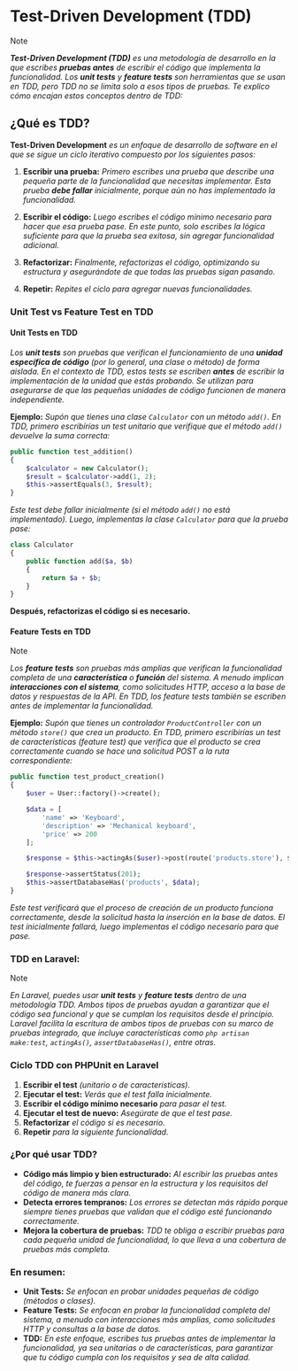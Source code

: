 <!-- Autor: Joker Batman Perez Morales -->
<!-- GitHub: https://github.com/D4nitrix13 -->
<!-- Gitlab: https://gitlab.com/D4nitrix13 -->
<!-- Correo electrónico: Jokerperezdev@proton.me -->

# **Test-Driven Development (TDD)**

> [!NOTE]
> ***Test-Driven Development (TDD)** es una metodología de desarrollo en la que escribes **pruebas antes** de escribir el código que implementa la funcionalidad. Los **unit tests** y **feature tests** son herramientas que se usan en TDD, pero TDD no se limita solo a esos tipos de pruebas. Te explico cómo encajan estos conceptos dentro de TDD:*

## **¿Qué es TDD?**

**Test-Driven Development** *es un enfoque de desarrollo de software en el que se sigue un ciclo iterativo compuesto por los siguientes pasos:*

1. **Escribir una prueba:** *Primero escribes una prueba que describe una pequeña parte de la funcionalidad que necesitas implementar. Esta prueba **debe fallar** inicialmente, porque aún no has implementado la funcionalidad.*

2. **Escribir el código:** *Luego escribes el código mínimo necesario para hacer que esa prueba pase. En este punto, solo escribes la lógica suficiente para que la prueba sea exitosa, sin agregar funcionalidad adicional.*

3. **Refactorizar:** *Finalmente, refactorizas el código, optimizando su estructura y asegurándote de que todas las pruebas sigan pasando.*

4. **Repetir:** *Repites el ciclo para agregar nuevas funcionalidades.*

### **Unit Test vs Feature Test en TDD**

#### **Unit Tests en TDD**

*Los **unit tests** son pruebas que verifican el funcionamiento de una **unidad específica de código** (por lo general, una clase o método) de forma aislada. En el contexto de TDD, estos tests se escriben **antes** de escribir la implementación de la unidad que estás probando. Se utilizan para asegurarse de que las pequeñas unidades de código funcionen de manera independiente.*

**Ejemplo:**
*Supón que tienes una clase `Calculator` con un método `add()`. En TDD, primero escribirías un test unitario que verifique que el método `add()` devuelve la suma correcta:*

```php
public function test_addition()
{
    $calculator = new Calculator();
    $result = $calculator->add(1, 2);
    $this->assertEquals(3, $result);
}
```

*Este test debe fallar inicialmente (si el método `add()` no está implementado). Luego, implementas la clase `Calculator` para que la prueba pase:*

```php
class Calculator
{
    public function add($a, $b)
    {
        return $a + $b;
    }
}
```

**Después, refactorizas el código si es necesario.**

#### **Feature Tests en TDD**

> [!NOTE]
> *Los **feature tests** son pruebas más amplias que verifican la funcionalidad completa de una **característica** o **función** del sistema. A menudo implican **interacciones con el sistema**, como solicitudes HTTP, acceso a la base de datos y respuestas de la API. En TDD, los feature tests también se escriben antes de implementar la funcionalidad.*

**Ejemplo:**
*Supón que tienes un controlador `ProductController` con un método `store()` que crea un producto. En TDD, primero escribirías un test de características (feature test) que verifica que el producto se crea correctamente cuando se hace una solicitud POST a la ruta correspondiente:*

```php
public function test_product_creation()
{
    $user = User::factory()->create();

    $data = [
        'name' => 'Keyboard',
        'description' => 'Mechanical keyboard',
        'price' => 200
    ];

    $response = $this->actingAs($user)->post(route('products.store'), $data);

    $response->assertStatus(201);
    $this->assertDatabaseHas('products', $data);
}
```

*Este test verificará que el proceso de creación de un producto funciona correctamente, desde la solicitud hasta la inserción en la base de datos. El test inicialmente fallará, luego implementas el código necesario para que pase.*

### **TDD en Laravel:**

> [!NOTE]
> *En Laravel, puedes usar **unit tests** y **feature tests** dentro de una metodología TDD. Ambos tipos de pruebas ayudan a garantizar que el código sea funcional y que se cumplan los requisitos desde el principio. Laravel facilita la escritura de ambos tipos de pruebas con su marco de pruebas integrado, que incluye características como `php artisan make:test`, `actingAs()`, `assertDatabaseHas()`, entre otras.*

### **Ciclo TDD con PHPUnit en Laravel**

1. **Escribir el test** *(unitario o de características).*
2. **Ejecutar el test:** *Verás que el test falla inicialmente.*
3. **Escribir el código mínimo necesario** *para pasar el test.*
4. **Ejecutar el test de nuevo:** *Asegúrate de que el test pase.*
5. **Refactorizar** *el código si es necesario.*
6. **Repetir** *para la siguiente funcionalidad.*

### **¿Por qué usar TDD?**

* **Código más limpio y bien estructurado:** *Al escribir las pruebas antes del código, te fuerzas a pensar en la estructura y los requisitos del código de manera más clara.*
* **Detecta errores tempranos:** *Los errores se detectan más rápido porque siempre tienes pruebas que validan que el código esté funcionando correctamente.*
* **Mejora la cobertura de pruebas:** *TDD te obliga a escribir pruebas para cada pequeña unidad de funcionalidad, lo que lleva a una cobertura de pruebas más completa.*

### **En resumen:**

* **Unit Tests:** *Se enfocan en probar unidades pequeñas de código (métodos o clases).*
* **Feature Tests:** *Se enfocan en probar la funcionalidad completa del sistema, a menudo con interacciones más amplias, como solicitudes HTTP y consultas a la base de datos.*
* **TDD:** *En este enfoque, escribes tus pruebas antes de implementar la funcionalidad, ya sea unitarias o de características, para garantizar que tu código cumpla con los requisitos y sea de alta calidad.*
